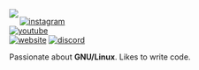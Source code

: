 <img align="left" src="https://orhun.dev/img/crow.png">

[![instagram](https://img.shields.io/badge/-@ssimon.jpg_-313131?style=flat-square&labelColor=313131&logo=instagram&logoColor=white&color=313131)](https://twitter.com/orhunp_)  
[![youtube](https://img.shields.io/badge/-@_noodles_-313131?style=flat-square&labelColor=313131&logo=youtube&logoColor=white&color=313131)](https://twitter.com/orhunp_)  
[![website](https://img.shields.io/badge/-noodles.ga_-313131?style=flat-square&labelColor=313131&logo=youtube&logoColor=white&color=313131)](https://twitter.com/orhunp_) 
[![discord](https://img.shields.io/badge/-@_noodles#6999_-313131?style=flat-square&labelColor=313131&logo=instagram&logoColor=white&color=313131)](https://twitter.com/orhunp_) 

Passionate about **GNU/Linux**. Likes to write code.
